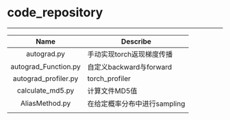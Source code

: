 # code_repository

---


|         Name         | Describe                     |
| :------------------: | ---------------------------- |
|     autograd.py      | 手动实现torch返现梯度传播    |
| autograd_Function.py | 自定义backward与forward      |
| autograd_profiler.py | torch_profiler               |
|   calculate_md5.py   | 计算文件MD5值                |
|    AliasMethod.py    | 在给定概率分布中进行sampling |
|                      |                              |


